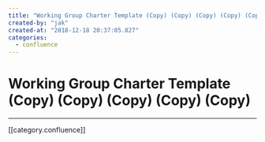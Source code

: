 ```yaml
---
title: "Working Group Charter Template (Copy) (Copy) (Copy) (Copy) (Copy)"
created-by: "jak"
created-at: "2018-12-18 20:37:05.827"
categories:
  - confluence
---
```


# Working Group Charter Template (Copy) (Copy) (Copy) (Copy) (Copy)


---

[[category.confluence]]
